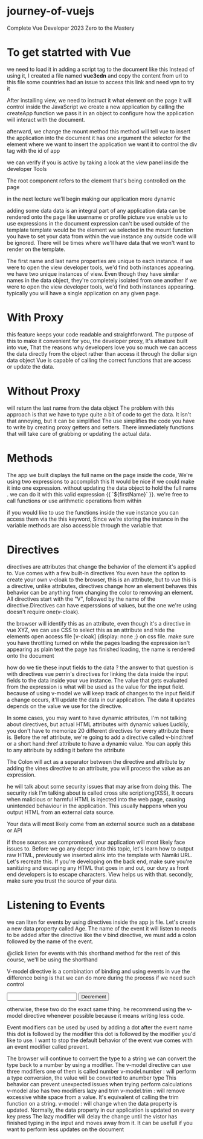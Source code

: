 # journey-of-vuejs
Complete Vue Developer 2023 Zero to the Mastery

<h1>To get statrted with Vue</h1>
we need to load it in adding a script tag to the document
like this     
<script src="https://unpkg.com/vue@3/dist/vue.global.js"></script>
Instead of using it, I created a file named <b>vue3cdn</b> and copy the content from url to 
this file some countries had an issue to access this link and need vpn to try it  

After installing view, we need to instruct it what element on the page it will control inside the JavaScript
we create a new application by calling the createApp function 
we pass it in an object to configure how the application will interact with the document.

afterward, we change the mount method 
this method will tell vue to insert the application into the document
it has one argument the selector for the element where we want to insert the application 
we want it to control the div tag with the id of app

we can verify if you is active by taking a look at the view panel inside the developer Tools

The root component refers to the element that's being controlled on the page

in the next lecture we'll begin making our application more dynamic

adding some data 
data is an integral part of any application
data can be rendered onto the page like username or profile picture
vue enable us to use expressions in the document
expression can't be used outside of the template
template would be the element we selected in the mount function 
you have to set your data from within the vue instance any outside code will be ignored.
There will be times where we'll have data that we won't want to render on the template.

The first name and last name properties are unique to each instance.
if we were to open the view developer tools, we'd find both instances appearing.
we have two unique instances of view. Even though they have similar names in the data object, they're completely isolated from one another
if we were to open the view developer tools, we'd find both instances appearing.
typically you will have a single application on any given page.

<h1>With Proxy</h1>
    this feature keeps your code readable and straightforward.
    The purpose of this to make it convenient for you, the developer proxy, It's afeature built into vue, That the reasons why developers love you so much 
    we can access the data directly from the object rather than access it through the dollar sign data object Vue is capable of calling the correct functions that are access or update the data.

<h1>Without Proxy</h1>
    will return the last name from the data object
    The problem with this approach is that we have to type quite a bit of code to get the data. It isn't that annoying, but it can be simplified
    The use simplifies the code you have to write by creating proxy getters and setters.
    There immediately functions that will take care of grabbing or updating the actual data.

<h1>Methods</h1>
The app we built displays the full name on the page inside the code, We're using two expressions to accomplish this It would be nice if we could make it into one expression. without updating the data object to hold the full name .
we can do it with this valid expression {{ `${firstName}` }}. we're free to call functions or use arithmetic operations from within 

if you would like to use the functions inside the vue instance you can access them via the this keyword, Since we're storing the instance in the variable methods are also accessible through the variable that

<h1>Directives</h1>

directives are attributes that change the behavior of the element it's applied to.
Vue comes with a few built-in directives You even have the option to create your own
v-cloak to the browser, this is an attribute, but to vue this is a directive, unlike attributes, directives change how an element behaves
this behavior can be anything from changing the color to removing an element. All directives start with the "V", followed by the name of the directive.Directives can have experssions of values, but the one we're using doesn't require one(v-cloak).

the browser will identify this as an attribute, even though it's a directive in vue XYZ, we can use CSS to select this as an attribute and hide the elements open access file [v-cloak] {display: none ;} on css file.
make sure you have throttling turned on while the pages loading the expression isn't appearing as plain text the page has finished loading, the name is rendered onto the document 

how do we tie these input fields to the data ?
the answer to that question is with directives vue perrin's directives for linking the data inside the input fields to the data inside your vue instance.
The value that gets evaluated from the expression is what will be used as the value for the input field. because of using v-model we will keep track of changes to the input field.if a change occurs, it'll update the data in our application. The data it updates depends on the value we use for the directive.

In some cases, you may want to have dynamic attributes, I'm not talking about directives, but actual HTML attributes with dynamic values
Luckily, you don't have to memorize 20 different directives for every attribute there is.
Before the ref attribute, we're going to add a directive called v-bind:href or a short hand :href  attribute to have a dynamic value. You can apply this to any attribute by adding it before the attribute

The Colon will act as a separator between the directive and attribute by adding the vines directive to an attribute, you will process the value as an expression.

he will talk about some security issues that may arise from doing this. The security risk I'm talking about is called cross site scriptiong(XSS), 
It occurs when malicious or harmful HTML is injected into the web page, causing unintended behaviour in the application. This usually happens when you output HTML from an external data source.

Your data will most likely come from an external source such as a database or API

if those sources are compromised, your application will most likely face issues to. Before we go any deeper into this topic, let's learn how to output raw HTML, previously we inserted alink into the template with Namiki URL. Let's recreate this.
If you're developing on the back end, make sure you're sanitizing and escaping any HTML that goes in and out, our dury as front end developers is to escape characters. View helps us with that. secondly, make sure you trust the source of your data.

<h1>Listening to Events</h1>
we can liten for events by using directives inside the app js file. Let's create a new data property called Age.
The name of the event it will listen to needs to be added after the directive like the v bind directive, we must add a colon followed by the name of the event.

@click listen for events with this shorthand method for the rest of this course, we'll be using the shorthand

V-model directive is a combination of binding and using events in vue
the difference being is that we can do more during the process if we need such control

<input type="text" id="first-name" v-model="firstName">
<button type="button" @click="age--">Decrement</button>

otherwise, these two do the exact same thing.
he recommend using the v-model directive whenever possible because it means writing less code.

Event modifiers can be used by used by adding a dot after the event name this dot is followed by the modifier this dot is followed by the modifier you'd like to use. I want to stop the default behavior of the event vue comes with an event modifier called prevent.

The browser will continue to convert the type to a string we can convert the 
type back to a number by using a modifier. The v-model directive can use three modifiers
one of them is called number
v-model.number : will perform a type conversion, the value will be converted to anumber type
This behavior can prevent unexpected issues when trying perform calculations
v-model also has two modifiers lazy and trim 
v-model.trim : will remove excessive white space from a value. It's equivalent of calling the trim function on a string.
v-model : will change when the data property is updated. Normally, the data property in our application is updated on every key press The lazy modifier will delay the change until the vistor has finished typing in the input and moves away from it. It can be usefull if you want to perform less updates on the document   
